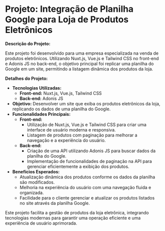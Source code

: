 # Projeto: Integração de Planilha Google para Loja de Produtos Eletrônicos

**Descrição do Projeto:**

Este projeto foi desenvolvido para uma empresa especializada na venda de produtos eletrônicos. Utilizando Nuxt.js, Vue.js e Tailwind CSS no front-end e Adonis JS no back-end, o objetivo principal foi replicar uma planilha do Google em um site, permitindo a listagem dinâmica dos produtos da loja.

**Detalhes do Projeto:**

- **Tecnologias Utilizadas:**
  - **Front-end:** Nuxt.js, Vue.js, Tailwind CSS
  - **Back-end:** Adonis JS
- **Objetivo:** Desenvolver um site que exiba os produtos eletrônicos da loja, replicando os dados de uma planilha do Google.
- **Funcionalidades Principais:**
  - **Front-end:**
    - Utilização de Nuxt.js, Vue.js e Tailwind CSS para criar uma interface de usuário moderna e responsiva.
    - Listagem de produtos com paginação para melhorar a navegação e a experiência do usuário.
  - **Back-end:**
    - Criação de uma API utilizando Adonis JS para buscar dados da planilha do Google.
    - Implementação de funcionalidades de paginação na API para gerenciar eficientemente a exibição dos produtos.
- **Benefícios Esperados:**
  - Atualização dinâmica dos produtos conforme os dados da planilha são modificados.
  - Melhoria na experiência do usuário com uma navegação fluida e organizada.
  - Facilidade para o cliente gerenciar e atualizar os produtos listados no site através da planilha Google.

Este projeto facilita a gestão de produtos da loja eletrônica, integrando tecnologias modernas para garantir uma operação eficiente e uma experiência de usuário aprimorada.
